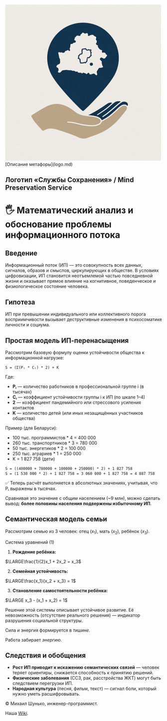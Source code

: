 <img src="Сохранение локализированный.png" width="500"/>
[Описание метафоры](logo.md)
 
## Логотип «Службы Сохранения» / Mind Preservation Service
 
# 🖐️ Математический анализ и обоснование проблемы информационного потока

## Введение

Информационный поток (ИП) — это совокупность всех данных, сигналов, образов и смыслов, циркулирующих в обществе. В условиях цифровизации, ИП становится неотъемлемой частью повседневной жизни и оказывает прямое влияние на когнитивное, поведенческое и физиологическое состояние человека.

## Гипотеза

ИП при превышении индивидуального или коллективного порога восприимчивости вызывает деструктивные изменения в психосоматике личности и социума.

## Простая модель ИП-перенасыщения

Рассмотрим базовую формулу оценки устойчивости общества к информационной нагрузке:

```
S = (Σ(Pᵢ * Cᵢ) * 2) + K
```

Где:

- **Pᵢ** — количество работников в профессиональной группе i (в тысячах)
- **Cᵢ** — коэффициент устойчивости группы i к ИП (по шкале 1–4)
- **2** — коэффициент пандемийного или стрессового усиления контактов
- **K** — количество детей (или иных незащищённых участников общества)

Пример (для Беларуси):

- 100 тыс. программистов \* 4 = 400 000
- 260 тыс. транспортников \* 3 = 780 000
- 50 тыс. энергетиков \* 2 = 100 000
- 250 тыс. аграриев \* 1 = 250 000
- K = 1 827 758 (дети)

```
S = ((400000 + 780000 + 100000 + 250000) * 2) + 1 827 758
S = (1 530 000 * 2) + 1 827 758 = 3 060 000 + 1 827 758 = 4 887 758
```

✅ Теперь расчёт выполняется в абсолютных значениях, учитывая, что Pᵢ выражены в тысячах.

Сравнивая это значение с общим населением (\~9 млн), можно сделать вывод: **более половины населения подвержены избыточному ИП**.


## Семантическая модель семьи

Рассмотрим семью из 3 человек: отец ($x_1$), мать ($x_2$), ребёнок ($x_3$).

Система уравнений (1)

1. **Рождение ребёнка:**


$\LARGE\frac{1}{2}x_1 + 2x_2 = x_3$


2. **Семейная устойчивость:**


$\LARGE\frac{x_1}{x_2 + x_3} = 1$


3. **Становление самостоятельности ребёнка:**


$\LARGE x_3 - (x_1 + x_2) = 1$


Решение этой системы описывает устойчивое развитие. Её невозможность (отсутствие реального решения) — индикатор разрушения социальной структуры.

Сила и энергия формируется в *тишине*.

Работа забирает *энергию*.

## Следствия и обобщения

- **Рост ИП приводит к искажению семантических связей** — человек теряет ориентиры, снижается способность к принятию решений.
- **Физические заболевания** (ССЗ, рак, расстройства ЖКТ) могут быть следствием перегрузки ИП.
- **Народная культура** (песня, фильм, текст) — сигнал боли, который нужно уметь расшифровывать.
 

© Михаил Шунько, инженер-программист.

Наша [Wiki](https://github.com/mshunko101/mind_preservation_service/wiki/$-%D0%93%D0%9B%D0%90%D0%92%D0%9D%D0%90%D0%AF-%D0%A1%D0%A2%D0%A0%D0%90%D0%9D%D0%98%D0%A6%D0%90).
